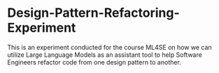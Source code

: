 # Design-Pattern-Refactoring-Experiment
This is an experiment conducted for the course ML4SE on how we can utilize Large Language Models as an assistant tool to help Software Engineers refactor code from one design pattern to another.

